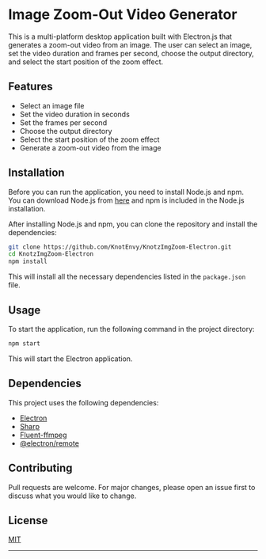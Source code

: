 # Image Zoom-Out Video Generator

This is a multi-platform desktop application built with Electron.js that generates a zoom-out video from an image. The user can select an image, set the video duration and frames per second, choose the output directory, and select the start position of the zoom effect.

## Features

- Select an image file
- Set the video duration in seconds
- Set the frames per second
- Choose the output directory
- Select the start position of the zoom effect
- Generate a zoom-out video from the image

## Installation

Before you can run the application, you need to install Node.js and npm. You can download Node.js from [here](https://nodejs.org/en/download/) and npm is included in the Node.js installation.

After installing Node.js and npm, you can clone the repository and install the dependencies:

```bash
git clone https://github.com/KnotEnvy/KnotzImgZoom-Electron.git
cd KnotzImgZoom-Electron
npm install
```

This will install all the necessary dependencies listed in the `package.json` file.

## Usage

To start the application, run the following command in the project directory:

```bash
npm start
```

This will start the Electron application.

## Dependencies

This project uses the following dependencies:

- [Electron](https://www.electronjs.org/)
- [Sharp](https://sharp.pixelplumbing.com/)
- [Fluent-ffmpeg](https://github.com/fluent-ffmpeg/node-fluent-ffmpeg)
- [@electron/remote](https://github.com/electron/remote)

## Contributing

Pull requests are welcome. For major changes, please open an issue first to discuss what you would like to change.

## License

[MIT](https://choosealicense.com/licenses/mit/)

---

